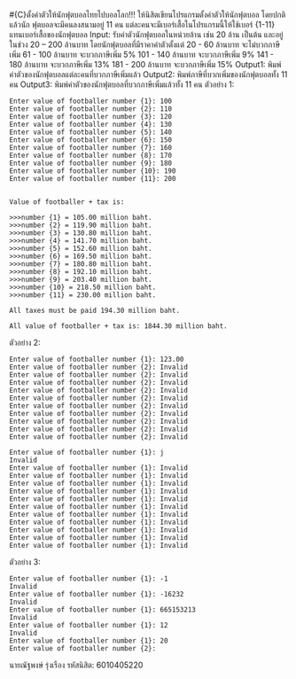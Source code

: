 ﻿#{C}ตั้งค่าตัวให้นักฟุตบอลไทยไปบอลโลก!!!
ให้นิสิตเขียนโปรแกรมตั้งค่าตัวให้นักฟุตบอล โดยปกติแล้วนัก
ฟุตบอลจะมีคนลงสนามอยู่ 11 คน แต่ละคนจะมีเบอร์เสื้อในโปรแกรมนี้ให้ใช้เบอร์ {1-11} แทนเบอร์เสื้อของนักฟุตบอล 
Input: รับค่าตัวนักฟุตบอลในหน่วยล้าน เช่น 20 ล้าน เป็นต้น
และอยู่ในช่วง 20 – 200 ล้านบาท โดยนักฟุตบอลที่มีราคาค่าตัวตั้งแต่ 
20 - 60 ล้านบาท จะไม่บวกภาษีเพิ่ม
61 - 100 ล้านบาท จะบวกภาษีเพิ่ม 5%
101 - 140 ล้านบาท จะบวกภาษีเพิ่ม 9%
141 - 180 ล้านบาท จะบวกภาษีเพิ่ม 13%
181 - 200 ล้านบาท จะบวกภาษีเพิ่ม 15%
Output1: พิมพ์ค่าตัวของนักฟุตบอลแต่ละคนที่บวกภาษีเพิ่มแล้ว
Output2: พิมพ์ภาษีที่บวกเพิ่มของนักฟุตบอลทั้ง 11 คน
Output3: พิมพ์ค่าตัวของนักฟุตบอลที่บวกภาษีเพิ่มแล้วทั้ง 11 คน
ตัวอย่าง 1:
```
Enter value of footballer number {1}: 100
Enter value of footballer number {2}: 110
Enter value of footballer number {3}: 120
Enter value of footballer number {4}: 130
Enter value of footballer number {5}: 140
Enter value of footballer number {6}: 150
Enter value of footballer number {7}: 160
Enter value of footballer number {8}: 170
Enter value of footballer number {9}: 180
Enter value of footballer number {10}: 190
Enter value of footballer number {11}: 200


Value of footballer + tax is:

>>>number {1} = 105.00 million baht.
>>>number {2} = 119.90 million baht.
>>>number {3} = 130.80 million baht.
>>>number {4} = 141.70 million baht.
>>>number {5} = 152.60 million baht.
>>>number {6} = 169.50 million baht.
>>>number {7} = 180.80 million baht.
>>>number {8} = 192.10 million baht.
>>>number {9} = 203.40 million baht.
>>>number {10} = 218.50 million baht.
>>>number {11} = 230.00 million baht.

All taxes must be paid 194.30 million baht.

All value of footballer + tax is: 1844.30 million baht.
```
ตัวอย่าง 2:
```
Enter value of footballer number {1}: 123.00
Enter value of footballer number {2}: Invalid
Enter value of footballer number {2}: Invalid
Enter value of footballer number {2}: Invalid
Enter value of footballer number {2}: Invalid
Enter value of footballer number {2}: Invalid
Enter value of footballer number {2}: Invalid
Enter value of footballer number {2}: Invalid
Enter value of footballer number {2}: Invalid
Enter value of footballer number {2}: Invalid
Enter value of footballer number {2}: Invalid
```
```
Enter value of footballer number {1}: j
Invalid
Enter value of footballer number {1}: Invalid
Enter value of footballer number {1}: Invalid
Enter value of footballer number {1}: Invalid
Enter value of footballer number {1}: Invalid
Enter value of footballer number {1}: Invalid
Enter value of footballer number {1}: Invalid
Enter value of footballer number {1}: Invalid
Enter value of footballer number {1}: Invalid
Enter value of footballer number {1}: Invalid
Enter value of footballer number {1}: Invalid
Enter value of footballer number {1}: Invalid
```
ตัวอย่าง 3:
```
Enter value of footballer number {1}: -1
Invalid
Enter value of footballer number {1}: -16232
Invalid
Enter value of footballer number {1}: 665153213
Invalid
Enter value of footballer number {1}: 12
Invalid
Enter value of footballer number {1}: 20
Enter value of footballer number {2}:
```
นายณัฐพงษ์ รุ่งเรือง รหัสนิสิต: 6010405220